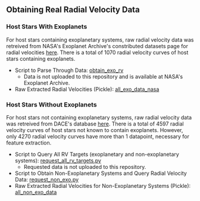 ## Obtaining Real Radial Velocity Data
### Host Stars With Exoplanets
For host stars containing exoplanetary systems, raw radial velocity data was retreived from NASA's Exoplanet Archive's constributed datasets page for radial velocities [here](https://exoplanetarchive.ipac.caltech.edu/bulk_data_download/#TSD).
There is a total of 1070 radial velocity curves of host stars containing exoplanets.
- Script to Parse Through Data: [obtain_exo_rv](obtain_exo_rv.py)
  - Data is not uploaded to this repository and is available at NASA's Exoplanet Archive.
- Raw Extracted Radial Velocities (Pickle): [all_exo_data_nasa](all_exo_data_nasa)

### Host Stars Without Exoplanets
For host stars not containing exoplanetary systems, raw radial velocity data was retreived from DACE's database [here](https://dace.unige.ch/observationSearch/?observationType=[%22spectroscopy%22]). There is a total of 4597 radial velocity curves of host stars not known to contain exoplanets. However, only 4270 radial velocity curves have more than 1 datapoint, necessary for feature extraction.
- Script to Query All RV Targets (exoplanetary and non-exoplanetary systems): [request_all_rv_targets.py](request_all_rv_targets.py)
  - Requested data is not uploaded to this repository.
- Script to Obtain Non-Exoplanetary Systems and Query Radial Velocity Data: [request_non_exo.py](request_non_exo_rv.py)
- Raw Extracted Radial Velocities for Non-Exoplanetary Systems (Pickle): [all_non_exo_data](all_non_exo_data)
